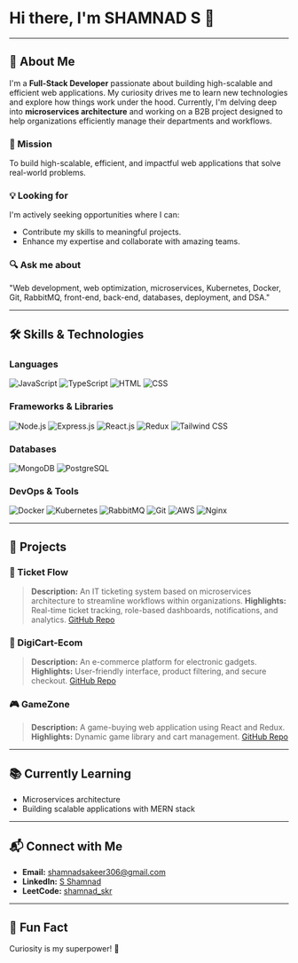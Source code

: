 # Hi there, I'm SHAMNAD S 👋


---





## 🚀 About Me

I'm a **Full-Stack Developer** passionate about building high-scalable and efficient web applications. My curiosity drives me to learn new technologies and explore how things work under the hood. Currently, I'm delving deep into **microservices architecture** and working on a B2B project designed to help organizations efficiently manage their departments and workflows.

### 🌟 Mission
To build high-scalable, efficient, and impactful web applications that solve real-world problems.

### 💡 Looking for
I'm actively seeking opportunities where I can:
- Contribute my skills to meaningful projects.
- Enhance my expertise and collaborate with amazing teams.

### 🔍 Ask me about
"Web development, web optimization, microservices, Kubernetes, Docker, Git, RabbitMQ, front-end, back-end, databases, deployment, and DSA."

---

## 🛠️ Skills & Technologies

### Languages
![JavaScript](https://img.shields.io/badge/JavaScript-F7DF1E?style=for-the-badge&logo=javascript&logoColor=black)
![TypeScript](https://img.shields.io/badge/TypeScript-007ACC?style=for-the-badge&logo=typescript&logoColor=white)
![HTML](https://img.shields.io/badge/HTML5-E34F26?style=for-the-badge&logo=html5&logoColor=white)
![CSS](https://img.shields.io/badge/CSS3-1572B6?style=for-the-badge&logo=css3&logoColor=white)

### Frameworks & Libraries
![Node.js](https://img.shields.io/badge/Node.js-339933?style=for-the-badge&logo=node.js&logoColor=white)
![Express.js](https://img.shields.io/badge/Express.js-000000?style=for-the-badge&logo=express&logoColor=white)
![React.js](https://img.shields.io/badge/React-61DAFB?style=for-the-badge&logo=react&logoColor=black)
![Redux](https://img.shields.io/badge/Redux-764ABC?style=for-the-badge&logo=redux&logoColor=white)
![Tailwind CSS](https://img.shields.io/badge/Tailwind_CSS-06B6D4?style=for-the-badge&logo=tailwind-css&logoColor=white)

### Databases
![MongoDB](https://img.shields.io/badge/MongoDB-4EA94B?style=for-the-badge&logo=mongodb&logoColor=white)
![PostgreSQL](https://img.shields.io/badge/PostgreSQL-336791?style=for-the-badge&logo=postgresql&logoColor=white)

### DevOps & Tools
![Docker](https://img.shields.io/badge/Docker-2496ED?style=for-the-badge&logo=docker&logoColor=white)
![Kubernetes](https://img.shields.io/badge/Kubernetes-326CE5?style=for-the-badge&logo=kubernetes&logoColor=white)
![RabbitMQ](https://img.shields.io/badge/RabbitMQ-FF6600?style=for-the-badge&logo=rabbitmq&logoColor=white)
![Git](https://img.shields.io/badge/Git-F05032?style=for-the-badge&logo=git&logoColor=white)
![AWS](https://img.shields.io/badge/AWS-232F3E?style=for-the-badge&logo=amazon-aws&logoColor=white)
![Nginx](https://img.shields.io/badge/Nginx-269539?style=for-the-badge&logo=nginx&logoColor=white)

---

## 🌟 Projects

### 🎫 Ticket Flow
> **Description:** An IT ticketing system based on microservices architecture to streamline workflows within organizations.
> **Highlights:** Real-time ticket tracking, role-based dashboards, notifications, and analytics.
> [GitHub Repo](https://github.com/SHAMNAD-S404/TicketFlow)

### 🛒 DigiCart-Ecom
> **Description:** An e-commerce platform for electronic gadgets.
> **Highlights:** User-friendly interface, product filtering, and secure checkout.
> [GitHub Repo](https://github.com/SHAMNAD-S404/DigiCart-Ecommerce-Web-App
)
### 🎮 GameZone
> **Description:** A game-buying web application using React and Redux.
> **Highlights:** Dynamic game library and cart management.
> [GitHub Repo](https://github.com/SHAMNAD-S404/Redux---React--User-Management)

---

## 📚 Currently Learning

- Microservices architecture
- Building scalable applications with MERN stack

---

## 📬 Connect with Me

- **Email:** [shamnadsakeer306@gmail.com](mailto:shamnadsakeer306@gmail.com)
- **LinkedIn:** [S Shamnad](https://www.linkedin.com/in/s-shamnad/)
- **LeetCode:** [shamnad_skr](https://leetcode.com/u/shamnad_skr/)

---




## 🌌 Fun Fact

Curiosity is my superpower! 🚀
